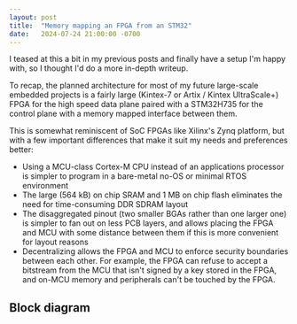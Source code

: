 ```yaml
---
layout: post
title:  "Memory mapping an FPGA from an STM32"
date:   2024-07-24 21:00:00 -0700
---
```


I teased at this a bit in my previous posts and finally have a setup I'm happy with, so I thought I'd do a more
in-depth writeup.

To recap, the planned architecture for most of my future large-scale embedded projects is a fairly large (Kintex-7 or
Artix / Kintex UltraScale+) FPGA for the high speed data plane paired with a STM32H735 for the control plane with a
memory mapped interface between them.

This is somewhat reminiscent of SoC FPGAs like Xilinx's Zynq platform, but with a few important differences that make
it suit my needs and preferences better:

* Using a MCU-class Cortex-M CPU instead of an applications processor is simpler to program in a bare-metal no-OS
or minimal RTOS environment
* The large (564 kB) on chip SRAM and 1 MB on chip flash eliminates the need for time-consuming DDR SDRAM layout
* The disaggregated pinout (two smaller BGAs rather than one larger one) is simpler to fan out on less PCB layers, and
allows placing the FPGA and MCU with some distance between them if this is more convenient for layout reasons
* Decentralizing allows the FPGA and MCU to enforce security boundaries between each other. For example, the FPGA can
refuse to accept a bitstream from the MCU that isn't signed by a key stored in the FPGA, and on-MCU memory and
peripherals can't be touched by the FPGA.

## Block diagram
